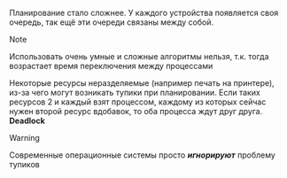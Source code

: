 Планирование стало сложнее. У каждого устройства появляется своя очередь, так ещё эти очереди связаны между собой.

>[!note]
>Использовать очень умные и сложные алгоритмы нельзя, т.к. тогда возрастает время переключения между процессами

Некоторые ресурсы неразделяемые (например печать на принтере), из-за чего могут возникать тупики при планировании. Если таких ресурсов 2 и каждый взят процессом, каждому из которых сейчас нужен второй ресурс вдобавок, то оба процесса ждут друг друга. **Deadlock** 

> [!warning] 
> Современные операционные системы просто _**игнорируют**_ проблему тупиков 
 